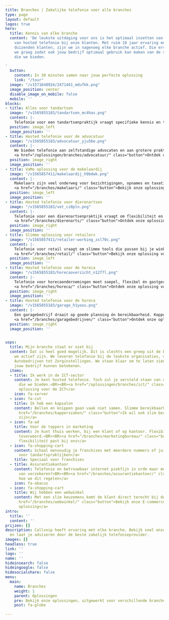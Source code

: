 ```yaml
---
title: Branches | Zakelijke telefonie voor alle branches
type: page
layout: default
logos: true
hero:
  title: Kennis van elke branche
  content: 'De leukste uitdaging voor ons is het optimaal inzetten van onze kennis
    van hosted telefonie bij onze klanten. Met ruim 10 jaar ervaring en inmiddels
    duizenden klanten, zijn we in nagenoeg elke branche actief. Die ervaring delen
    we graag zodat ook jouw bedrijf optimaal gebruik kan maken van de slimme communicatiemogelijkheden
    die we bieden.

'
  button:
    content: In 30 minuten samen naar jouw perfecte oplossing
    link: "/tour"
  image: "/v1571648924/2471461_mdufkk.png"
  image_position: center
  disable_image_on_mobile: false
  mobile: ''
blocks:
- title: Alles voor tandartsen
  image: "/v1565855183/tandartsen_mc4has.png"
  content: |-
    Telefonie voor een tandartsenpraktijk vraagt specifieke kennis en toepassingen om ervoor te zorgen dat alle aspecten van een praktijk optimaal bediend worden. Denk aan een geavanceerde wachtrij voor de drukke momenten, slimme op maat inrichtingen van spoeddiensten en handige koppelingen met alle veelvoorkomende <b>CRM systemen</b> voor tandartspraktijken (o.a. Bytegear, Exquise, Simplex, Oase Dental). Dit vind je allemaal bij ons en vele tandartsen gingen je voor.<BR><BR><a href="/branches/tandarts/" class="button">Bekijk onze oplossing voor tandartsen</a>
  position: image_left
  image_position: ''
- title: Hosted telefonie voor de advocatuur
  image: "/v1565855183/advocatuur_yju56e.png"
  content: |-
    We bieden telefonie aan zelfstandige advocaten en aan grotere praktijken met vaak meer dan 20 medewerkers. In elke situatie vormt een professionele bereikbaarheid vaak de basis. Daarnaast staan zaken als <b>veiligheid</b> en de mogelijkheid om <b>elektronisch faxen</b> te kunnen versturen/ontvangen hoog op de lijst met vereiste functionaliteiten. Onze hosted telefonieoplossing sluit hier naadloos op aan.<BR><BR>
    <a href="/oplossingen/branches/advocatuur/" class="button">Ontdek onze oplossing voor advocaten</a>
  position: image_right
  image_position: ''
- title: VaMo oplossing voor de makelaardij
  image: "/v1565857411/makelaardij_h9bdwk.png"
  content: |-
    Makelaars zijn veel onderweg voor bezichtigingen, opnames en taxaties. Dan is het een prettig idee als de spin in het web op kantoor snel kan schakelen met de makelaar. Hiervoor bieden we een slimme <b>vast mobiel integratie</b>. De smartphone wordt hiermee een volwaardig IP toestel waarmee kan worden doorverbonden en het vaste nummer kan worden meegezonden. Voor het kantoor bieden we <b>efficiënte koppelingen</b> met de software.<BR><BR>
    <a href="/branches/makelaars/" class="button">Bekijk onze oplossing voor makelaars</a>
  position: image_left
  image_position: ''
- title: Hosted telefonie voor dierenartsen
  image: "/v1565855183/vet_cz0pln.png"
  content: |-
    Telefonie voor een dierenartsenpraktijk vraagt om flexibiliteit en slimme functies. Denk aan wachtrijen die zorgen dat spoed altijd prioriteit krijgt, een speciaal spoednummer dat buiten openingstijden direct wordt doorgeschakeld en professionele meldteksten die cliënten geruststellen. Bovendien zijn er koppelingen mogelijk met praktijksoftware zoals IDEXX Animana, zodat alle informatie direct beschikbaar is. Zo blijft je praktijk altijd professioneel bereikbaar.<BR><BR>
    <a href="/branches/dierenarts/" class="button">Ontdek onze oplossing voor dierenartsen</a>
  position: image_right
  image_position: ''
- title: Slimme oplossing voor retailers
  image: "/v1565857411/retailer-working_zxl70c.png"
  content: |-
    Telefonie voor retail vraagt om slimme tools die passen bij je winkel en team. Denk aan instelbare openingstijden, professionele meldteksten, wachtrijen voor drukke momenten. Ook werken we met meerdere nummers per filiaal of afdeling, plus een handige CRM- of kassasysteemkoppeling zodat je direct alle klantinformatie ziet. Zo blijft je retailorganisatie altijd bereikbaar, georganiseerd en klantgericht.<BR><BR>
    <a href="/branches/retail/" class="button">Bekijk onze oplossing voor retailers</a>
  position: image_left
  image_position: ''
- title: Hosted telefonie voor de horeca
  image: "/v1565855183/horecaoverzicht_n12f7l.png"
  content: |-
    Telefonie voor horecaondernemingen moet soepel, flexibel én gastgericht zijn. Denk aan instelbare openingstijden, professionele meldteksten, wachtrijen voor drukke piekmomenten én één nummer dat je gebruik voor meerdere vestigingen of afdelingen. Combineer dat met koppelingen naar kassasystemen of reserverings-CRMs, en je bent altijd professioneel bereikbaar.<BR><BR>
    <a href="/branches/horeca/" class="button">Ontdek onze oplossing voor de horeca</a>
  position: image_right
  image_position: ''
- title: Hosted telefonie voor de horeca
  image: "/v1565855183/garage_h1yoou.png"
  content: |-
    Een garagebedrijf draait op goede planning én bereikbaarheid. Koppel je telefonie aan je planningssysteem of CRM, zodat je direct ziet wie er belt en alle klant- en voertuiggegevens binnen handbereik hebt. Of je nu aan de balie staat of in de werkplaats werkt, met slimme functies als wachtrijbeheer, keuzemenu’s en mobiele apps blijft je communicatie soepel verlopen. Maak je telefonie slimmer en efficiënter.<BR><BR>
    <a href="/branches/garagebedrijven/" class="button">Ontdek onze oplossing voor de horeca</a>
  position: image_right
  image_position: ''


usps:
  title: Mijn branche staat er niet bij
  content: Dat is heel goed mogelijk. Dit is slechts een greep uit de branches waarin
    we actief zijn. We leveren telefonie bij de leukste organisaties, variërend van
    Autobedrijven tot Zorginstellingen. We staan klaar om te laten zien wat we voor
    jouw bedrijf kunnen betekenen.
  items:
  - title: Ik werk in de ICT-sector
    content: Je kent hosted telefonie. Toch zul je versteld staan van de mogelijkheden
      die we bieden.<BR><BR><a href="/oplossingen/branches/ict/" class="button">Onze
      oplossing voor de ICT</a>
    icon: fa-server
  - icon: fa-cut
    title: Ik heb een kapsalon
    content: Bellen en knippen gaan vaak niet samen. Slimme bereikbaarheid is de oplossing.<BR><BR><a
      href="/branches/kapperszaken/" class="button">Ik wil ook slim bereikbaar
      zijn</a>
  - icon: fa-ad
    title: Voor de toppers in marketing
    content: Je kunt thuis werken, bij een klant of op kantoor. Flexibiliteit is het
      toverwoord.<BR><BR><a href="/branches/marketingbureau/" class="button">Ja,
      flexibiliteit past bij ons</a>
  - icon: fa-shopping-cart
    content: Schaal eenvoudig je franchises met meerdere nummers of juist 1 hoofdnummer.<BR><BR><a href="/branches/franchise/" class="button">Oplossing
      voor tandartspraktijken</a>
    title: Speciaal voor franchises
  - title: Assurantiekantoor
    content: Telefonie en betrouwbaar internet piekfijn in orde maar meer verstand
      van verzekeren?<BR><BR><a href="/branches/assurantiekantoor/" class="button">Ontdek
      hoe we dit regelen</a>
    icon: fa-abacus
  - icon: fa-shopping-cart
    title: Wij hebben een webwinkel
    content: Met een slim keuzemenu komt de klant direct terecht bij de juiste persoon.<BR><BR><a
      href="/branches/webwinkel/" class="button">Bekijk onze E-commerce
      oplossing</a>
intro:
  title: ''
  content: ''
prijzen: []
description: Callvoip heeft ervaring met elke branche. Bekijk snel onze brancheoplossingen
  en laat je adviseren door de beste zakelijk telefonieprovider.
images: []
headless: true
link: ''
logo: ''
name: ''
hideinsearch: false
hideingoogle: false
hidesocialshare: false
menu:
  main:
    name: Branches
    weight: 1
    parent: Oplossingen
    pre: Bekijk onze oplossingen, uitgewerkt voor verschillende branches
    post: fa-globe

---
```

